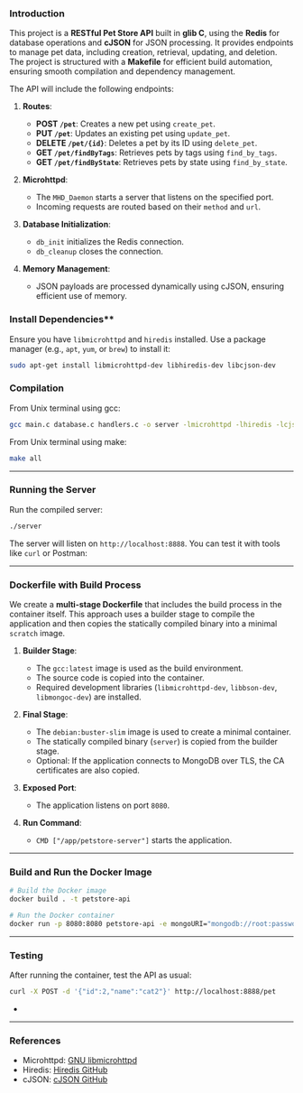### Introduction

This project is a **RESTful Pet Store API** built in **glib C**, using the **Redis** for database operations and **cJSON** for JSON processing.
It provides endpoints to manage pet data, including creation, retrieval, updating, and deletion. 
The project is structured with a **Makefile** for efficient build automation, ensuring smooth compilation and dependency management.

The API will include the following endpoints:

1. **Routes**:
   - **POST `/pet`**: Creates a new pet using `create_pet`.
   - **PUT `/pet`**: Updates an existing pet using `update_pet`.
   - **DELETE `/pet/{id}`**: Deletes a pet by its ID using `delete_pet`.
   - **GET `/pet/findByTags`**: Retrieves pets by tags using `find_by_tags`.
   - **GET `/pet/findByState`**: Retrieves pets by state using `find_by_state`.

2. **Microhttpd**:
   - The `MHD_Daemon` starts a server that listens on the specified port.
   - Incoming requests are routed based on their `method` and `url`.

3. **Database Initialization**:
   - `db_init` initializes the Redis connection.
   - `db_cleanup` closes the connection.

4. **Memory Management**:
   - JSON payloads are processed dynamically using cJSON, ensuring efficient use of memory.


### Install Dependencies**
Ensure you have `libmicrohttpd` and `hiredis` installed. Use a package manager (e.g., `apt`, `yum`, or `brew`) to install it:

```bash
sudo apt-get install libmicrohttpd-dev libhiredis-dev libcjson-dev
```


### Compilation

From Unix terminal using gcc:
```bash
gcc main.c database.c handlers.c -o server -lmicrohttpd -lhiredis -lcjson -o petstore-api
```


From Unix terminal using make:
```bash
make all
```

---

### Running the Server

Run the compiled server:
```bash
./server
```

The server will listen on `http://localhost:8888`. You can test it with tools like `curl` or Postman:


---

### **Dockerfile with Build Process**

We create a **multi-stage Dockerfile** that includes the build process in the container itself. This approach uses a builder stage to compile the application and then copies the statically compiled binary into a minimal `scratch` image.


1. **Builder Stage**:
   - The `gcc:latest` image is used as the build environment.
   - The source code is copied into the container.
   - Required development libraries (`libmicrohttpd-dev`, `libbson-dev`, `libmongoc-dev`) are installed.


2. **Final Stage**:
   - The `debian:buster-slim` image is used to create a minimal container.
   - The statically compiled binary (`server`) is copied from the builder stage.
   - Optional: If the application connects to MongoDB over TLS, the CA certificates are also copied.

3. **Exposed Port**:
   - The application listens on port `8080`.

4. **Run Command**:
   - `CMD ["/app/petstore-server"]` starts the application.

---

### **Build and Run the Docker Image**

```bash
# Build the Docker image
docker build . -t petstore-api 

# Run the Docker container
docker run -p 8080:8080 petstore-api -e mongoURI="mongodb://root:password@localhost:27017"
```

---

### **Testing**

After running the container, test the API as usual:

```bash
curl -X POST -d '{"id":2,"name":"cat2"}' http://localhost:8888/pet
```

-


---

### **References**

- Microhttpd: [GNU libmicrohttpd](https://www.gnu.org/software/libmicrohttpd/)
- Hiredis: [Hiredis GitHub](https://github.com/redis/hiredis)
- cJSON: [cJSON GitHub](https://github.com/DaveGamble/cJSON)
